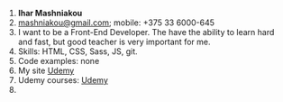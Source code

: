 1. **Ihar Mashniakou**
2. mashniakou@gmail.com; mobile: +375 33 6000-645
3. I want to be a Front-End Developer. The have the ability to learn hard and fast, but good teacher is very important for me.
4. Skills: HTML, CSS, Sass, JS, git.
5. Code examples: none
6. My site  [Udemy](http://iharson.ru/)
7. Udemy courses: [Udemy](https://www.udemy.com/user/ihar-mashniakou/)
7. 